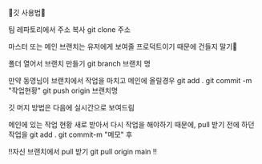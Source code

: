 🌟깃 사용법🌟

팀 레파토리에서 주소 복사 
git clone 주소

마스터 또는 메인 브랜치는 유저에게 보여줄 프로덕트이기 때문에 건들지 말기🚨

폴더 열어서 브랜치 만들기
git branch 브랜치 명

만약 동영님이 브랜치에서 작업을 마치고 메인에 올릴경우
git add .
git commit -m "작업현황"
git push origin 브랜치명

깃 머지 방법은 다음에 실시간으로 보여드림

메인에 있는 작업 현황 새로 받아서 다시 작업을 해야하기 때문에,
pull 받기 전에 하던 작업을 
git add . 
git commit-m "메모" 후

‼자신 브랜치에서 pull 받기
git pull origin main ‼
